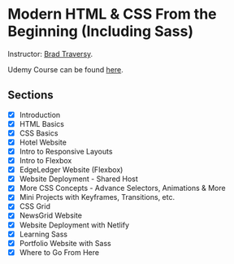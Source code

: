 # Modern HTML & CSS From the Beginning (Including Sass)

Instructor: [Brad Traversy][1].

Udemy Course can be found [here][2].

## Sections

- [x] Introduction
- [x] HTML Basics
- [x] CSS Basics
- [x] Hotel Website
- [x] Intro to Responsive Layouts
- [x] Intro to Flexbox
- [x] EdgeLedger Website (Flexbox)
- [x] Website Deployment - Shared Host
- [x] More CSS Concepts - Advance Selectors, Animations & More
- [x] Mini Projects with Keyframes, Transitions, etc.
- [x] CSS Grid
- [x] NewsGrid Website
- [x] Website Deployment with Netlify
- [x] Learning Sass
- [x] Portfolio Website with Sass
- [x] Where to Go From Here

[1]: https://www.udemy.com/user/brad-traversy/
[2]: https://www.udemy.com/course/modern-html-css-from-the-beginning/
